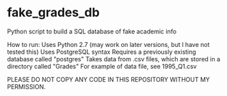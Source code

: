 # fake_grades_db
Python script to build a SQL database of fake academic info

How to run:
Uses Python 2.7 (may work on later versions, but I have not tested this)
Uses PostgreSQL syntax
Requires a previously existing database called "postgres"
Takes data from .csv files, which are stored in a directory called "Grades"
For example of data file, see 1995_Q1.csv

PLEASE DO NOT COPY ANY CODE IN THIS REPOSITORY WITHOUT MY PERMISSION.
